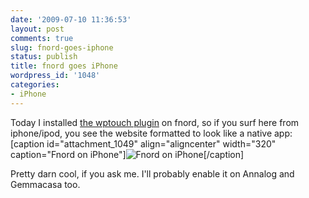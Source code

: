 ```yaml
---
date: '2009-07-10 11:36:53'
layout: post
comments: true
slug: fnord-goes-iphone
status: publish
title: fnord goes iPhone
wordpress_id: '1048'
categories:
- iPhone
---
```


Today I installed [the wptouch plugin](http://www.bravenewcode.com/wptouch/) on fnord, so if you surf here from iphone/ipod, you see the website formatted to look like a native app:
[caption id="attachment_1049" align="aligncenter" width="320" caption="Fnord on iPhone"]![Fnord on iPhone](http://fnord.phfactor.net/wp-content/uploads/2009/07/img_0015.png)[/caption]

Pretty darn cool, if you ask me. I'll probably enable it on Annalog and Gemmacasa too. 

